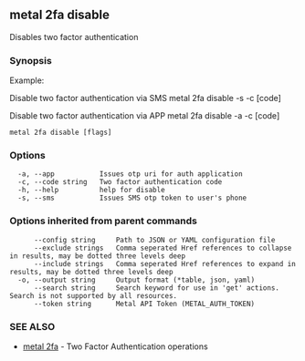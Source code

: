 ## metal 2fa disable

Disables two factor authentication

### Synopsis

Example:

Disable two factor authentication via SMS
metal 2fa disable -s -c [code]

Disable two factor authentication via APP
metal 2fa disable -a -c [code]


```
metal 2fa disable [flags]
```

### Options

```
  -a, --app           Issues otp uri for auth application
  -c, --code string   Two factor authentication code
  -h, --help          help for disable
  -s, --sms           Issues SMS otp token to user's phone
```

### Options inherited from parent commands

```
      --config string     Path to JSON or YAML configuration file
      --exclude strings   Comma seperated Href references to collapse in results, may be dotted three levels deep
      --include strings   Comma seperated Href references to expand in results, may be dotted three levels deep
  -o, --output string     Output format (*table, json, yaml)
      --search string     Search keyword for use in 'get' actions. Search is not supported by all resources.
      --token string      Metal API Token (METAL_AUTH_TOKEN)
```

### SEE ALSO

* [metal 2fa](metal_2fa.md)	 - Two Factor Authentication operations

